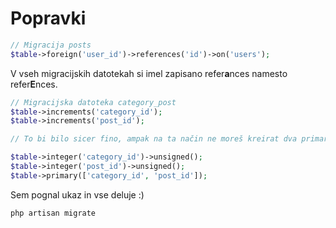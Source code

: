 # Popravki

```php
// Migracija posts
$table->foreign('user_id')->references('id')->on('users');
```

V vseh migracijskih datotekah si imel zapisano refer**a**nces namesto refer**E**nces.

```php
// Migracijska datoteka category_post
$table->increments('category_id');
$table->increments('post_id');

// To bi bilo sicer fino, ampak na ta način ne moreš kreirat dva primarna ključa, spodaj je pravilen zapis

$table->integer('category_id')->unsigned();
$table->integer('post_id')->unsigned();
$table->primary(['category_id', 'post_id']);
```

Sem pognal ukaz in vse deluje :)

```bash
php artisan migrate
```
